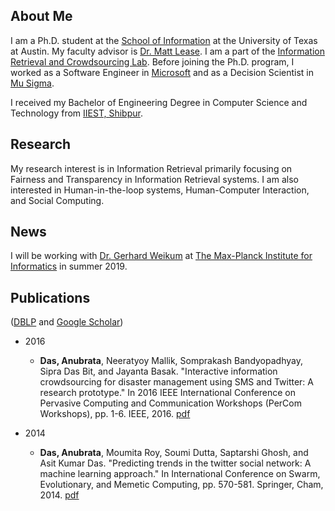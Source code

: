 ## About Me

I am a Ph.D. student at the [School of Information](https://www.ischool.utexas.edu/) at the University of Texas at Austin. My faculty advisor is [Dr. Matt Lease](https://www.ischool.utexas.edu/~ml/). I am a part of the [Information Retrieval and Crowdsourcing Lab](http://ir.ischool.utexas.edu/). Before joining the Ph.D. program, I worked as a Software Engineer in [Microsoft](https://www.microsoft.com/en-in/msidc/default.aspx) and as a Decision Scientist in [Mu Sigma](https://www.mu-sigma.com/). 

I received my Bachelor of Engineering Degree in Computer Science and Technology from [IIEST, Shibpur](http://www.iiests.ac.in/index.php).

## Research

My research interest is in Information Retrieval primarily focusing on Fairness and Transparency in Information Retrieval systems. I am also interested in Human-in-the-loop systems, Human-Computer Interaction, and Social Computing. 

## News

I will be working with [Dr. Gerhard Weikum](https://people.mpi-inf.mpg.de/~weikum/) at [The Max-Planck Institute for Informatics](https://www.mpi-inf.mpg.de/home/) in summer 2019. 

## Publications

([DBLP](https://dblp.uni-trier.de/pers/hd/d/Das:Anubrata) and [Google Scholar](https://scholar.google.com/citations?hl=en&user=zVcu-J4AAAAJ))

* 2016
  * **Das, Anubrata**, Neeratyoy Mallik, Somprakash Bandyopadhyay, Sipra Das Bit, and Jayanta Basak. "Interactive information crowdsourcing for disaster management using SMS and Twitter: A research prototype." In 2016 IEEE International Conference on Pervasive Computing and Communication Workshops (PerCom Workshops), pp. 1-6. IEEE, 2016. [pdf](https://www.iimcal.ac.in/sites/all/files/pdfs/6-casper-iimc.pdf)
  
* 2014
  * **Das, Anubrata**, Moumita Roy, Soumi Dutta, Saptarshi Ghosh, and Asit Kumar Das. "Predicting trends in the twitter social network: A machine learning approach." In International Conference on Swarm, Evolutionary, and Memetic Computing, pp. 570-581. Springer, Cham, 2014. [pdf](https://www.researchgate.net/profile/Soumi_Dutta/publication/294482813_Predicting_Trends_in_the_Twitter_Social_Network_A_Machine_Learning_Approach/links/5b14c6bc0f7e9b498108eebe/Predicting-Trends-in-the-Twitter-Social-Network-A-Machine-Learning-Approach.pdf) 
